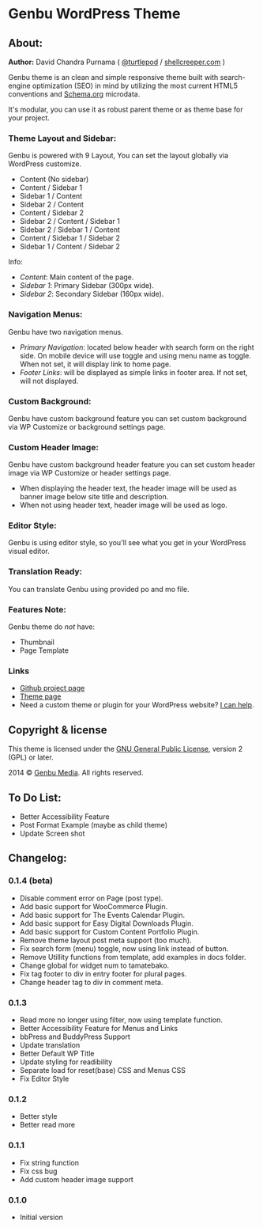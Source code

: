 # Genbu WordPress Theme

## About:

**Author:** David Chandra Purnama ( [@turtlepod](http://twitter.com/turtlepod ) / [shellcreeper.com](http://shellcreeper.com/) )

Genbu theme is an clean and simple responsive theme built with search-engine optimization (SEO) in mind by utilizing the most current HTML5 conventions and [Schema.org](http://schema.org) microdata.

It's modular, you can use it as robust parent theme or as theme base for your project.

### Theme Layout and Sidebar:

Genbu is powered with 9 Layout, You can set the layout globally via WordPress customize.
* Content (No sidebar)
* Content / Sidebar 1
* Sidebar 1 / Content
* Sidebar 2 / Content
* Content / Sidebar 2
* Sidebar 2 / Content / Sidebar 1
* Sidebar 2 / Sidebar 1 / Content
* Content / Sidebar 1 / Sidebar 2
* Sidebar 1 / Content / Sidebar 2

Info:
* *Content*: Main content of the page.
* *Sidebar 1*: Primary Sidebar (300px wide).
* *Sidebar 2*: Secondary Sidebar (160px wide).

### Navigation Menus:

Genbu have two navigation menus.
* *Primary Navigation*: located below header with search form on the right side. On mobile device will use toggle and using menu name as toggle. When not set, it will display link to home page.
* *Footer Links*: will be displayed as simple links in footer area. If not set, will not displayed.

### Custom Background:

Genbu have custom background feature you can set custom background via WP Customize or background settings page.

### Custom Header Image:

Genbu have custom background header feature you can set custom header image via WP Customize or header settings page.
* When displaying the header text, the header image will be used as banner image below site title and description.
* When not using header text, header image will be used as logo.

### Editor Style:

Genbu is using editor style, so you'll see what you get in your WordPress visual editor.

### Translation Ready:

You can translate Genbu using provided po and mo file.

### Features Note:

Genbu theme do *not* have:
* Thumbnail
* Page Template

### Links

* [Github project page](https://github.com/turtlepod/genbu)
* [Theme page](http://shellcreeper.com/portfolio/wordpress-theme/genbu-theme-responsive/)
* Need a custom theme or plugin for your WordPress website? [I can help](http://shellcreeper.com/services/).

## Copyright & license

This theme is licensed under the [GNU General Public License](http://www.gnu.org/licenses/old-licenses/gpl-2.0.html), version 2 (GPL) or later.

2014 © [Genbu Media](http://genbu.me/). All rights reserved.

## To Do List:

* Better Accessibility Feature
* Post Format Example (maybe as child theme)
* Update Screen shot

## Changelog:

### 0.1.4 (beta)
* Disable comment error on Page (post type).
* Add basic support for WooCommerce Plugin.
* Add basic support for The Events Calendar Plugin.
* Add basic support for Easy Digital Downloads Plugin.
* Add basic support for Custom Content Portfolio Plugin.
* Remove theme layout post meta support (too much).
* Fix search form (menu) toggle, now using link instead of button.
* Remove Utillity functions from template, add examples in docs folder.
* Change global for widget num to tamatebako.
* Fix tag footer to div in entry footer for plural pages.
* Change header tag to div in comment meta.

### 0.1.3
* Read more no longer using filter, now using template function.
* Better Accessibility Feature for Menus and Links
* bbPress and BuddyPress Support
* Update translation
* Better Default WP Title
* Update styling for readibility
* Separate load for reset(base) CSS and Menus CSS
* Fix Editor Style

### 0.1.2
* Better style
* Better read more

### 0.1.1
* Fix string function
* Fix css bug
* Add custom header image support

### 0.1.0
* Initial version
